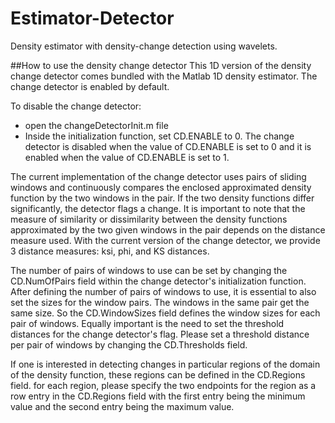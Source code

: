 Estimator-Detector
==================

Density estimator with density-change detection using wavelets.

##How to use the density change detector
This 1D version of the density change detector comes bundled with the Matlab 1D density estimator.
The change detector is enabled by default. 

To disable the change detector:
- open the changeDetectorInit.m file
- Inside the initialization function, set CD.ENABLE to 0.
The change detector is disabled when the value of CD.ENABLE is set to 0 and it is enabled when the value of CD.ENABLE is set to 1.


The current implementation of the change detector uses pairs of sliding windows and continuously compares the enclosed approximated density function by the two windows in the pair.
If the two density functions differ significantly, the detector flags a change.
It is important to note that the measure of similarity or dissimilarity between the density functions approximated by the two given windows in the pair depends on the distance measure used.
With the current version of the change detector, we provide 3 distance measures: ksi, phi, and KS distances.

The number of pairs of windows to use can be set by changing the CD.NumOfPairs field within the change detector's initialization function.
After defining the number of pairs of windows to use, it is essential to also set the sizes for the window pairs. The windows in the same pair get the same size.
So the CD.WindowSizes field defines the window sizes for each pair of windows.
Equally important is the need to set the threshold distances for the change detector's flag.
Please set a threshold distance per pair of windows by changing the CD.Thresholds field.

If one is interested in detecting changes in particular regions of the domain of the density function, these regions can be defined in the CD.Regions field.
for each region, please specify the two endpoints for the region as a row entry in the CD.Regions field with the first entry being the minimum value and the second entry being the maximum value.
